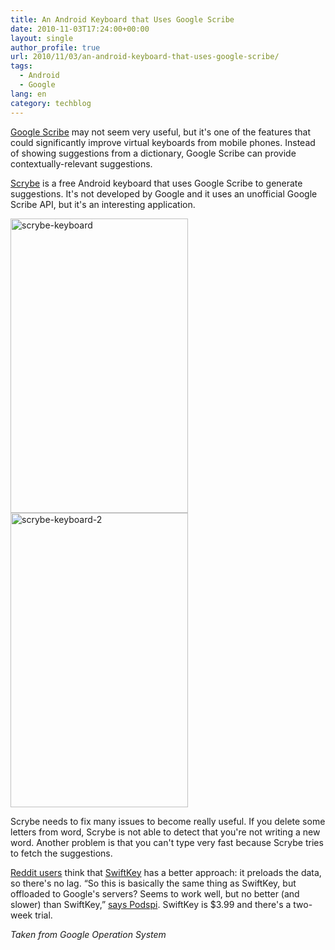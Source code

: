 ```yaml
---
title: An Android Keyboard that Uses Google Scribe
date: 2010-11-03T17:24:00+00:00
layout: single
author_profile: true
url: 2010/11/03/an-android-keyboard-that-uses-google-scribe/
tags:
  - Android
  - Google
lang: en
category: techblog
---
```

[Google Scribe](http://scribe.googlelabs.com/) may not seem very useful, but it's one of the features that could significantly improve virtual keyboards from mobile phones. Instead of showing suggestions from a dictionary, Google Scribe can provide contextually-relevant suggestions.

[Scrybe](http://www.appidio.com/apps/scrybe/) is a free Android keyboard that uses Google Scribe to generate suggestions. It's not developed by Google and it uses an unofficial Google Scribe API, but it's an interesting application.

[<img title="scrybe-keyboard" border="0" alt="scrybe-keyboard" src="http://lh4.ggpht.com/_vaUVXcmC3OI/TNGTxONSHYI/AAAAAAAAC_8/P4YGEotsgbQ/scrybe-keyboard_thumb%5B3%5D.png?imgmax=800" width="284" height="471" />](http://lh5.ggpht.com/_vaUVXcmC3OI/TNGTvQ5ywRI/AAAAAAAAC_4/zwrVxMbYE10/s1600-h/scrybe-keyboard%5B5%5D.png)[<img title="scrybe-keyboard-2" border="0" alt="scrybe-keyboard-2" src="http://lh6.ggpht.com/_vaUVXcmC3OI/TNGT0nOizPI/AAAAAAAADAE/p2lYCqrz8zw/scrybe-keyboard-2_thumb.png?imgmax=800" width="284" height="471" />](http://lh5.ggpht.com/_vaUVXcmC3OI/TNGTyTIWTmI/AAAAAAAADAA/rBUuX2oatY4/s1600-h/scrybe-keyboard-2%5B2%5D.png)

Scrybe needs to fix many issues to become really useful. If you delete some letters from word, Scrybe is not able to detect that you're not writing a new word. Another problem is that you can't type very fast because Scrybe tries to fetch the suggestions.

[Reddit users](http://www.reddit.com/r/Android/comments/dyclw/google_scribe_comes_to_the_android_keyboard/) think that [SwiftKey](http://www.swiftkey.net/) has a better approach: it preloads the data, so there's no lag. “So this is basically the same thing as SwiftKey, but offloaded to Google's servers? Seems to work well, but no better (and slower) than SwiftKey,” [says Podspi](http://www.reddit.com/r/Android/comments/dyclw/google_scribe_comes_to_the_android_keyboard/c13unek). SwiftKey is $3.99 and there's a two-week trial.

_Taken from Google Operation System_